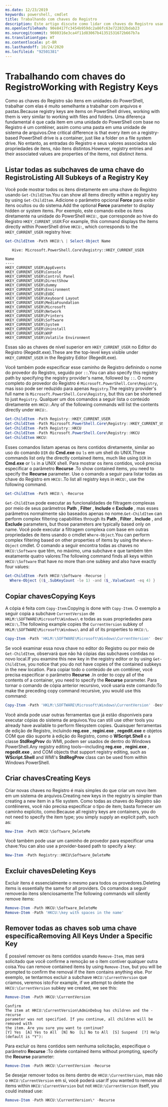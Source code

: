 ```yaml
---
ms.date: 12/23/2019
keywords: powershell, cmdlet
title: Trabalhando com chaves do Registro
description: Este artigo discute como lidar com chaves do Registro usando o PowerShell.
ms.openlocfilehash: 90e8417fc3454b959dc2a86fc63e722832bdab23
ms.sourcegitcommit: 9080316e3ca4f11d83067b41351531672b667b7a
ms.translationtype: HT
ms.contentlocale: pt-BR
ms.lasthandoff: 10/24/2020
ms.locfileid: "92501381"
---
```

# <a name="working-with-registry-keys"></a><span data-ttu-id="e2b83-104">Trabalhando com chaves do Registro</span><span class="sxs-lookup"><span data-stu-id="e2b83-104">Working with Registry Keys</span></span>

<span data-ttu-id="e2b83-105">Como as chaves do Registro são itens em unidades do PowerShell, trabalhar com elas é muito semelhante a trabalhar com arquivos e pastas.</span><span class="sxs-lookup"><span data-stu-id="e2b83-105">Because registry keys are items on PowerShell drives, working with them is very similar to working with files and folders.</span></span> <span data-ttu-id="e2b83-106">Uma diferença fundamental é que cada item em uma unidade do PowerShell com base no Registro é um contêiner, assim como uma pasta em uma unidade de sistema de arquivos.</span><span class="sxs-lookup"><span data-stu-id="e2b83-106">One critical difference is that every item on a registry-based PowerShell drive is a container, just like a folder on a file system drive.</span></span> <span data-ttu-id="e2b83-107">No entanto, as entradas do Registro e seus valores associados são propriedades de itens, não itens distintos.</span><span class="sxs-lookup"><span data-stu-id="e2b83-107">However, registry entries and their associated values are properties of the items, not distinct items.</span></span>

## <a name="listing-all-subkeys-of-a-registry-key"></a><span data-ttu-id="e2b83-108">Listar todas as subchaves de uma chave do Registro</span><span class="sxs-lookup"><span data-stu-id="e2b83-108">Listing All Subkeys of a Registry Key</span></span>

<span data-ttu-id="e2b83-109">Você pode mostrar todos os itens diretamente em uma chave do Registro usando `Get-ChildItem`.</span><span class="sxs-lookup"><span data-stu-id="e2b83-109">You can show all items directly within a registry key by using `Get-ChildItem`.</span></span> <span data-ttu-id="e2b83-110">Adicione o parâmetro opcional **Force** para exibir itens ocultos ou do sistema.</span><span class="sxs-lookup"><span data-stu-id="e2b83-110">Add the optional **Force** parameter to display hidden or system items.</span></span> <span data-ttu-id="e2b83-111">Por exemplo, este comando exibe os itens diretamente na unidade do PowerShell `HKCU:`, que corresponde ao hive do Registro `HKEY_CURRENT_USER`:</span><span class="sxs-lookup"><span data-stu-id="e2b83-111">For example, this command displays the items directly within PowerShell drive `HKCU:`, which corresponds to the `HKEY_CURRENT_USER` registry hive:</span></span>

```powershell
Get-ChildItem -Path HKCU:\ | Select-Object Name
```

```Output
   Hive: Microsoft.PowerShell.Core\Registry::HKEY_CURRENT_USER

Name
----
HKEY_CURRENT_USER\AppEvents
HKEY_CURRENT_USER\Console
HKEY_CURRENT_USER\Control Panel
HKEY_CURRENT_USER\DirectShow
HKEY_CURRENT_USER\dummy
HKEY_CURRENT_USER\Environment
HKEY_CURRENT_USER\EUDC
HKEY_CURRENT_USER\Keyboard Layout
HKEY_CURRENT_USER\MediaFoundation
HKEY_CURRENT_USER\Microsoft
HKEY_CURRENT_USER\Network
HKEY_CURRENT_USER\Printers
HKEY_CURRENT_USER\Software
HKEY_CURRENT_USER\System
HKEY_CURRENT_USER\Uninstall
HKEY_CURRENT_USER\WXP
HKEY_CURRENT_USER\Volatile Environment
```

<span data-ttu-id="e2b83-112">Essas são as chaves de nível superior em `HKEY_CURRENT_USER` no Editor do Registro (Regedit.exe).</span><span class="sxs-lookup"><span data-stu-id="e2b83-112">These are the top-level keys visible under `HKEY_CURRENT_USER` in the Registry Editor (Regedit.exe).</span></span>

<span data-ttu-id="e2b83-113">Você também pode especificar esse caminho de Registro definindo o nome do provedor do Registro, seguido por `::`.</span><span class="sxs-lookup"><span data-stu-id="e2b83-113">You can also specify this registry path by specifying the registry provider's name, followed by `::`.</span></span> <span data-ttu-id="e2b83-114">O nome completo do provedor do Registro é `Microsoft.PowerShell.Core\Registry`, mas isso pode ser reduzido para apenas `Registry`.</span><span class="sxs-lookup"><span data-stu-id="e2b83-114">The registry provider's full name is `Microsoft.PowerShell.Core\Registry`, but this can be shortened to just `Registry`.</span></span> <span data-ttu-id="e2b83-115">Qualquer um dos comandos a seguir lista o conteúdo diretamente em `HKCU:`.</span><span class="sxs-lookup"><span data-stu-id="e2b83-115">Any of the following commands will list the contents directly under `HKCU:`.</span></span>

```powershell
Get-ChildItem -Path Registry::HKEY_CURRENT_USER
Get-ChildItem -Path Microsoft.PowerShell.Core\Registry::HKEY_CURRENT_USER
Get-ChildItem -Path Registry::HKCU
Get-ChildItem -Path Microsoft.PowerShell.Core\Registry::HKCU
Get-ChildItem HKCU:
```

<span data-ttu-id="e2b83-116">Esses comandos listam apenas os itens contidos diretamente, similar ao uso do comando `DIR` do **Cmd.exe** ou `ls` em um shell do UNIX.</span><span class="sxs-lookup"><span data-stu-id="e2b83-116">These commands list only the directly contained items, much like using `DIR` in **Cmd.exe** or `ls` in a UNIX shell.</span></span> <span data-ttu-id="e2b83-117">Para mostrar os itens contidos, você precisa especificar o parâmetro **Recurse** .</span><span class="sxs-lookup"><span data-stu-id="e2b83-117">To show contained items, you need to specify the **Recurse** parameter.</span></span> <span data-ttu-id="e2b83-118">Use o comando a seguir para listar todas as chave do Registro em `HKCU:`.</span><span class="sxs-lookup"><span data-stu-id="e2b83-118">To list all registry keys in `HKCU:`, use the following command.</span></span>

```powershell
Get-ChildItem -Path HKCU:\ -Recurse
```

<span data-ttu-id="e2b83-119">`Get-ChildItem` pode executar as funcionalidades de filtragem complexas por meio de seus parâmetros **Path** , **Filter** , **Include** e **Exclude** , mas esses parâmetros normalmente são baseados apenas no nome.</span><span class="sxs-lookup"><span data-stu-id="e2b83-119">`Get-ChildItem` can perform complex filtering capabilities through its **Path** , **Filter** , **Include** , and **Exclude** parameters, but those parameters are typically based only on name.</span></span> <span data-ttu-id="e2b83-120">Você pode executar a filtragem complexa com base em outras propriedades de itens usando o cmdlet `Where-Object`.</span><span class="sxs-lookup"><span data-stu-id="e2b83-120">You can perform complex filtering based on other properties of items by using the `Where-Object` cmdlet.</span></span> <span data-ttu-id="e2b83-121">O comando a seguir encontra todas as chaves no `HKCU:\Software` que têm, no máximo, uma subchave e que também têm exatamente quatro valores:</span><span class="sxs-lookup"><span data-stu-id="e2b83-121">The following command finds all keys within `HKCU:\Software` that have no more than one subkey and also have exactly four values:</span></span>

```powershell
Get-ChildItem -Path HKCU:\Software -Recurse |
  Where-Object {($_.SubKeyCount -le 1) -and ($_.ValueCount -eq 4) }
```

## <a name="copying-keys"></a><span data-ttu-id="e2b83-122">Copiar chaves</span><span class="sxs-lookup"><span data-stu-id="e2b83-122">Copying Keys</span></span>

<span data-ttu-id="e2b83-123">A cópia é feita com `Copy-Item`.</span><span class="sxs-lookup"><span data-stu-id="e2b83-123">Copying is done with `Copy-Item`.</span></span> <span data-ttu-id="e2b83-124">O exemplo a seguir copia a subchave `CurrentVersion` de `HKLM:\SOFTWARE\Microsoft\Windows\` e todas as suas propriedades para `HKCU:\`.</span><span class="sxs-lookup"><span data-stu-id="e2b83-124">The following example copies the `CurrentVersion` subkey of `HKLM:\SOFTWARE\Microsoft\Windows\` and all of its properties to `HKCU:\`.</span></span>

```powershell
Copy-Item -Path 'HKLM:\SOFTWARE\Microsoft\Windows\CurrentVersion' -Destination HKCU:
```

<span data-ttu-id="e2b83-125">Se você examinar essa nova chave no editor do Registro ou por meio de `Get-ChildItem`, observará que não há cópias das subchaves contidas no novo local.</span><span class="sxs-lookup"><span data-stu-id="e2b83-125">If you examine this new key in the registry editor or by using `Get-ChildItem`, you notice that you do not have copies of the contained subkeys in the new location.</span></span> <span data-ttu-id="e2b83-126">Para copiar todo o conteúdo de um contêiner, você precisa especificar o parâmetro **Recurse** .</span><span class="sxs-lookup"><span data-stu-id="e2b83-126">In order to copy all of the contents of a container, you need to specify the **Recurse** parameter.</span></span> <span data-ttu-id="e2b83-127">Para tornar o comando de cópia anterior recursivo, você usaria este comando:</span><span class="sxs-lookup"><span data-stu-id="e2b83-127">To make the preceding copy command recursive, you would use this command:</span></span>

```powershell
Copy-Item -Path 'HKLM:\SOFTWARE\Microsoft\Windows\CurrentVersion' -Destination HKCU: -Recurse
```

<span data-ttu-id="e2b83-128">Você ainda pode usar outras ferramentas que já estão disponíveis para executar cópias do sistema de arquivos.</span><span class="sxs-lookup"><span data-stu-id="e2b83-128">You can still use other tools you already have available to perform filesystem copies.</span></span> <span data-ttu-id="e2b83-129">Quaisquer ferramentas de edição de Registro, incluindo **reg.exe** , **regini.exe** , **regedit.exe** e objetos COM que dão suporte à edição do Registro, como o **WScript.Shell** e a classe **StdRegProv** do WMI, podem ser usados de dentro do Windows PowerShell.</span><span class="sxs-lookup"><span data-stu-id="e2b83-129">Any registry editing tools—including **reg.exe** , **regini.exe** , **regedit.exe** , and COM objects that support registry editing, such as **WScript.Shell** and WMI's **StdRegProv** class can be used from within Windows PowerShell.</span></span>

## <a name="creating-keys"></a><span data-ttu-id="e2b83-130">Criar chaves</span><span class="sxs-lookup"><span data-stu-id="e2b83-130">Creating Keys</span></span>

<span data-ttu-id="e2b83-131">Criar novas chaves no Registro é mais simples do que criar um novo item em um sistema de arquivos.</span><span class="sxs-lookup"><span data-stu-id="e2b83-131">Creating new keys in the registry is simpler than creating a new item in a file system.</span></span> <span data-ttu-id="e2b83-132">Como todas as chaves do Registro são contêineres, você não precisa especificar o tipo de item; basta fornecer um caminho explícito, como:</span><span class="sxs-lookup"><span data-stu-id="e2b83-132">Because all registry keys are containers, you do not need to specify the item type; you simply supply an explicit path, such as:</span></span>

```powershell
New-Item -Path HKCU:\Software_DeleteMe
```

<span data-ttu-id="e2b83-133">Você também pode usar um caminho de provedor para especificar uma chave:</span><span class="sxs-lookup"><span data-stu-id="e2b83-133">You can also use a provider-based path to specify a key:</span></span>

```powershell
New-Item -Path Registry::HKCU\Software_DeleteMe
```

## <a name="deleting-keys"></a><span data-ttu-id="e2b83-134">Excluir chaves</span><span class="sxs-lookup"><span data-stu-id="e2b83-134">Deleting Keys</span></span>

<span data-ttu-id="e2b83-135">Excluir itens é essencialmente o mesmo para todos os provedores.</span><span class="sxs-lookup"><span data-stu-id="e2b83-135">Deleting items is essentially the same for all providers.</span></span> <span data-ttu-id="e2b83-136">Os comandos a seguir removerão itens silenciosamente:</span><span class="sxs-lookup"><span data-stu-id="e2b83-136">The following commands will silently remove items:</span></span>

```powershell
Remove-Item -Path HKCU:\Software_DeleteMe
Remove-Item -Path 'HKCU:\key with spaces in the name'
```

## <a name="removing-all-keys-under-a-specific-key"></a><span data-ttu-id="e2b83-137">Remover todas as chaves sob uma chave específica</span><span class="sxs-lookup"><span data-stu-id="e2b83-137">Removing All Keys Under a Specific Key</span></span>

<span data-ttu-id="e2b83-138">É possível remover os itens contidos usando `Remove-Item`, mas será solicitado que você confirme a remoção se o item contiver qualquer outra coisa.</span><span class="sxs-lookup"><span data-stu-id="e2b83-138">You can remove contained items by using `Remove-Item`, but you will be prompted to confirm the removal if the item contains anything else.</span></span> <span data-ttu-id="e2b83-139">Por exemplo, se tentarmos excluir a subchave `HKCU:\CurrentVersion` que criamos, veremos isto:</span><span class="sxs-lookup"><span data-stu-id="e2b83-139">For example, if we attempt to delete the `HKCU:\CurrentVersion` subkey we created, we see this:</span></span>

```powershell
Remove-Item -Path HKCU:\CurrentVersion
```

```Output
Confirm
The item at HKCU:\CurrentVersion\AdminDebug has children and the -recurse
parameter was not specified. If you continue, all children will be removed with
the item. Are you sure you want to continue?
[Y] Yes  [A] Yes to All  [N] No  [L] No to All  [S] Suspend  [?] Help (default is "Y"):
```

<span data-ttu-id="e2b83-140">Para excluir os itens contidos sem nenhuma solicitação, especifique o parâmetro **Recurse** :</span><span class="sxs-lookup"><span data-stu-id="e2b83-140">To delete contained items without prompting, specify the **Recurse** parameter:</span></span>

```powershell
Remove-Item -Path HKCU:\CurrentVersion -Recurse
```

<span data-ttu-id="e2b83-141">Se desejar remover todos os itens dentro de `HKCU:\CurrentVersion`, mas não o `HKCU:\CurrentVersion` em si, você poderá usar:</span><span class="sxs-lookup"><span data-stu-id="e2b83-141">If you wanted to remove all items within `HKCU:\CurrentVersion` but not `HKCU:\CurrentVersion` itself, you could instead use:</span></span>

```powershell
Remove-Item -Path HKCU:\CurrentVersion\* -Recurse
```
